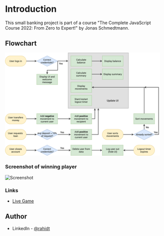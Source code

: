# Introduction

This small banking project is part of a course "The Complete JavaScript Course 2022: From Zero to Expert!" by Jonas Schmedtmann.

## Flowchart

![Flowchart](Bankist-flowchart.png)

### Screenshot of winning player

![Screenshot](.png)

### Links

- [Live Game]()

## Author

- LinkedIn - [@rahidt](https://www.linkedin.com/in/rahidt/)
